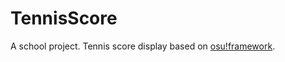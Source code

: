 # TennisScore
A school project. Tennis score display based on [osu!framework](https://github.com/ppy/osuframework).
